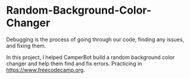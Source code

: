# Random-Background-Color-Changer
Debugging is the process of going through our code, finding any issues, and fixing them.

In this project, I helped CamperBot build a random background color changer and help them find and fix errors. Practicing in https://www.freecodecamp.org.
